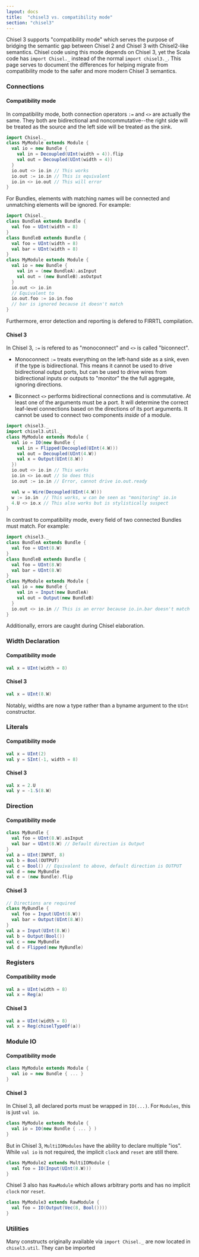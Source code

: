 ```yaml
---
layout: docs
title:  "chisel3 vs. compatibility mode"
section: "chisel3"
---
```


Chisel 3 supports "compatibility mode" which serves the purpose of bridging
the semantic gap between Chisel 2 and Chisel 3 with Chisel2-like semantics.
Chisel code using this mode depends on Chisel 3, yet the Scala code has
`import Chisel._` instead of the normal `import chisel3._`. This page serves
to document the differences for helping migrate from compatibility mode to the
safer and more modern Chisel 3 semantics.

### Connections

#### Compatibility mode

In compatibility mode, both connection operators `:=` and `<>` are actually the same.
They both are bidirectional and noncommutative--the right side will be treated as
the source and the left side will be treated as the sink.

```scala
import Chisel._
class MyModule extends Module {
  val io = new Bundle {
    val in = Decoupled(UInt(width = 4)).flip
    val out = Decoupled(UInt(width = 4))
  }
  io.out <> io.in // This works
  io.out := io.in // This is equivalent
  io.in <> io.out // This will error
}
```
For Bundles, elements with matching names will be connected and unmatching elements
will be ignored. For example:
```scala
import Chisel._
class BundleA extends Bundle {
  val foo = UInt(width = 8)
}
class BundleB extends Bundle {
  val foo = UInt(width = 8)
  val bar = UInt(width = 8)
}
class MyModule extends Module {
  val io = new Bundle {
    val in = (new BundleA).asInput
    val out = (new BundleB).asOutput
  }
  io.out <> io.in
  // Equivalent to
  io.out.foo := io.in.foo
  // bar is ignored because it doesn't match
} 
```

Furthermore, error detection and reporting is defered to FIRRTL compilation.

#### Chisel 3

In Chisel 3, `:=` is refered to as "monoconnect" and `<>` is called "biconnect".

* Monoconnect
`:=` treats everything on the left-hand side as a sink, even if the type is
bidirectional. This means it cannot be used to drive bidirectional output ports,
but can be used to drive wires from bidirectional inputs or outputs to "monitor"
the the full aggregate, ignoring directions.

* Biconnect
`<>` performs bidirectional connections and is commutative. At least one of the
arguments must be a port.
It will determine the correct leaf-level connections based on the directions of
its port arguments.
It cannot be used to connect two components _inside_ of a module.

```scala
import chisel3._
import chisel3.util._
class MyModule extends Module {
  val io = IO(new Bundle {
    val in = Flipped(Decoupled(UInt(4.W)))
    val out = Decoupled(UInt(4.W))
    val x = Output(UInt(8.W))
  })
  io.out <> io.in // This works
  io.in <> io.out // So does this
  io.out := io.in // Error, cannot drive io.out.ready

  val w = Wire(Decoupled(UInt(4.W)))
  w := io.in  // This works, w can be seen as "monitoring" io.in
  4.U <> io.x // This also works but is stylistically suspect
}
```
In contrast to compatibility mode, every field of two connected Bundles must match.
For example:
```scala
import chisel3._
class BundleA extends Bundle {
  val foo = UInt(8.W)
}
class BundleB extends Bundle {
  val foo = UInt(8.W)
  val bar = UInt(8.W)
}
class MyModule extends Module {
  val io = new Bundle {
    val in = Input(new BundleA)
    val out = Output(new BundleB)
  }
  io.out <> io.in // This is an error because io.in.bar doesn't match
} 
```
Additionally, errors are caught during Chisel elaboration.

### Width Declaration

#### Compatibility mode
```scala
val x = UInt(width = 8)
```
#### Chisel 3
```scala
val x = UInt(8.W)
```
Notably, widths are now a type rather than a byname argument to the `UInt`
constructor.


### Literals

#### Compatibility mode
```scala
val x = UInt(2)
val y = SInt(-1, width = 8)
```
#### Chisel 3
```scala
val x = 2.U
val y = -1.S(8.W)
```

### Direction

#### Compatibility mode
```scala
class MyBundle {
  val foo = UInt(8.W).asInput
  val bar = UInt(8.W) // Default direction is Output
}
val a = UInt(INPUT, 8)
val b = Bool(OUTPUT)
val c = Bool() // Equivalent to above, default direction is OUTPUT
val d = new MyBundle
val e = (new Bundle).flip
```
#### Chisel 3
```scala
// Directions are required
class MyBundle {
  val foo = Input(UInt(8.W))
  val bar = Output(UInt(8.W))
}
val a = Input(UInt(8.W))
val b = Output(Bool())
val c = new MyBundle
val d = Flipped(new MyBundle)
```

### Registers
#### Compatibility mode
```scala
val a = UInt(width = 8)
val x = Reg(a)
```
#### Chisel 3
```scala
val a = UInt(width = 8)
val x = Reg(chiselTypeOf(a))
```


### Module IO
#### Compatibility mode
```scala
class MyModule extends Module {
  val io = new Bundle { ... }
}
```
#### Chisel 3

In Chisel 3, all declared ports must be wrapped in `IO(...)`. For `Modules`,
this is just `val io`.
```scala
class MyModule extends Module {
  val io = IO(new Bundle { ... } )
}
```
But in Chisel 3, `MultiIOModules` have the ability to declare multiple "ios". 
While `val io` is not required, the implicit `clock` and `reset` are still there.
```scala
class MyModule2 extends MultiIOModule {
  val foo = IO(Input(UInt(8.W)))
}
```
Chisel 3 also has `RawModule` which allows arbitrary ports and has no implicit
`clock` nor `reset`.
```scala
class MyModule3 extends RawModule {
  val foo = IO(Output(Vec(8, Bool())))
}
```

### Utilities

Many constructs originally available via `import Chisel._` are now located in
`chisel3.util`. They can be imported 

